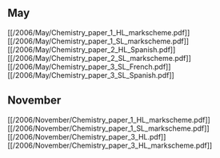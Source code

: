 
## May
[[/2006/May/Chemistry_paper_1_HL_markscheme.pdf]]
[[/2006/May/Chemistry_paper_1_SL_markscheme.pdf]]
[[/2006/May/Chemistry_paper_2_HL_Spanish.pdf]]
[[/2006/May/Chemistry_paper_2_SL_markscheme.pdf]]
[[/2006/May/Chemistry_paper_3_SL_French.pdf]]
[[/2006/May/Chemistry_paper_3_SL_Spanish.pdf]]

## November
[[/2006/November/Chemistry_paper_1_HL_markscheme.pdf]]
[[/2006/November/Chemistry_paper_1_SL_markscheme.pdf]]
[[/2006/November/Chemistry_paper_3_HL.pdf]]
[[/2006/November/Chemistry_paper_3_HL_markscheme.pdf]]
